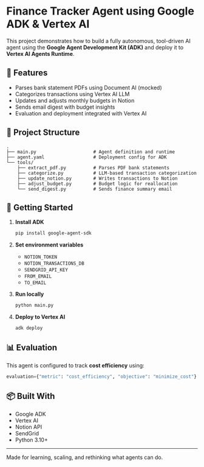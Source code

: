 # Finance Tracker Agent using Google ADK & Vertex AI

This project demonstrates how to build a fully autonomous, tool-driven AI agent using the **Google Agent Development Kit (ADK)** and deploy it to **Vertex AI Agents Runtime**.

## 🔧 Features

- Parses bank statement PDFs using Document AI (mocked)
- Categorizes transactions using Vertex AI LLM
- Updates and adjusts monthly budgets in Notion
- Sends email digest with budget insights
- Evaluation and deployment integrated with Vertex AI

## 📁 Project Structure

```
.
├── main.py                     # Agent definition and runtime
├── agent.yaml                  # Deployment config for ADK
└── tools/
    ├── extract_pdf.py          # Parses PDF bank statements
    ├── categorize.py           # LLM-based transaction categorization
    ├── update_notion.py        # Writes transactions to Notion
    ├── adjust_budget.py        # Budget logic for reallocation
    └── send_digest.py          # Sends finance summary email
```

## 🚀 Getting Started

1. **Install ADK**
   ```bash
   pip install google-agent-sdk
   ```

2. **Set environment variables**
   - `NOTION_TOKEN`
   - `NOTION_TRANSACTIONS_DB`
   - `SENDGRID_API_KEY`
   - `FROM_EMAIL`
   - `TO_EMAIL`

3. **Run locally**
   ```bash
   python main.py
   ```

4. **Deploy to Vertex AI**
   ```bash
   adk deploy
   ```

## 📊 Evaluation

This agent is configured to track **cost efficiency** using:
```python
evaluation={"metric": "cost_efficiency", "objective": "minimize_cost"}
```

## 📦 Built With

- Google ADK
- Vertex AI
- Notion API
- SendGrid
- Python 3.10+

---

Made for learning, scaling, and rethinking what agents can do.

